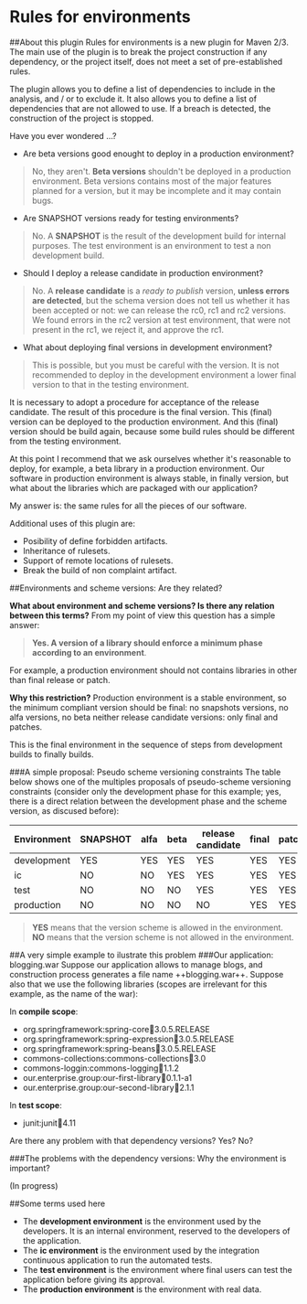 Rules for environments
====
##About this plugin
Rules for environments is a new plugin for Maven 2/3. The main use of the plugin is to break the project construction if any dependency, or the project itself, does not meet a set of pre-established rules.

The plugin allows you to define a list of dependencies to include in the analysis, and / or to exclude it. It also allows you to define a list of dependencies that are not allowed to use. If a breach is detected, the construction of the project is stopped.

Have you ever wondered ...?

* Are beta versions good enought to deploy in a production environment?
>No, they aren't. **Beta versions** shouldn't be deployed in a production environment. Beta versions contains most of the major features planned for a version, but it may be incomplete and it may contain bugs.

* Are SNAPSHOT versions ready for testing environments?
>No. A **SNAPSHOT** is the result of the development build for internal purposes. The test environment is an environment to test a non development build.

* Should I deploy a release candidate in production environment?
>No. A **release candidate** is a *ready to publish* version, **unless errors are detected**, but the schema version does not tell us whether it has been accepted or not: we can release the rc0, rc1 and rc2 versions. We found errors in the rc2 version at test environment, that were not present in the rc1, we reject it, and approve the rc1.

* What about deploying final versions in development environment?
>This is possible, but you must be careful with the version. It is not recommended to deploy in the development environment a lower final version to that in the testing environment.

It is necessary to adopt a procedure for acceptance of the release candidate. The result of this procedure is the final version. This (final) version can be deployed to the production environment. And this (final) version should be build again, because some build rules should be different from the testing environment.

At this point I recommend that we ask ourselves whether it's reasonable to deploy, for example, a beta library in a production environment. Our software in production environment is always stable, in finally version, but what about the libraries which are packaged with our application?

My answer is: the same rules for all the pieces of our software.

Additional uses of this plugin are:

* Posibility of define forbidden artifacts.
* Inheritance of rulesets.
* Support of remote locations of rulesets.
* Break the build of non complaint artifact.

##Environments and scheme versions: Are they related?

**What about environment and scheme versions? Is there any relation between this terms?**
From my point of view this question has a simple answer:
>**Yes. A version of a library should enforce a minimum phase according to an environment**.

For example, a production environment should not contains libraries in other than final release or patch.

**Why this restriction?**
Production environment is a stable environment, so the minimum compliant version should be final: no snapshots versions, no alfa versions, no beta neither release candidate versions: only final and patches.

This is the final environment in the sequence of steps from development builds to finally builds.

###A simple proposal: Pseudo scheme versioning constraints
The table below shows one of the multiples proposals of pseudo-scheme versioning constraints (consider only the development phase for this example; yes, there is a direct relation between the development phase and the scheme version, as discused before):

| Environment | SNAPSHOT | alfa | beta | release candidate | final | patch|
|--|--|--|--|--|--|--|
|development|YES|YES|YES|YES|YES|YES
|ic|NO|NO|YES|YES|YES|YES
|test|NO|NO|NO|YES|YES|YES
|production|NO|NO|NO|NO|YES|YES

>**YES** means that the version scheme is allowed in the environment.
>**NO** means that the version scheme is not allowed in the environment.

##A very simple example to ilustrate this problem
###Our application: blogging.war
Suppose our application allows to manage blogs, and construction process generates a file name ++blogging.war++.
Suppose also that we use the following libraries (scopes are irrelevant for this example, as the name of the war):

In **compile scope**:
* org.springframework:spring-core:jar:3.0.5.RELEASE
* org.springframework:spring-expression:jar:3.0.5.RELEASE
* org.springframework:spring-beans:jar:3.0.5.RELEASE
* commons-collections:commons-collections:jar:3.0
* commons-loggin:commons-logging:jar:1.1.2
* our.enterprise.group:our-first-library:jar:0.1.1-a1
* our.enterprise.group:our-second-library:jar:2.1.1

In **test scope**:
* junit:junit:jar:4.11

Are there any problem with that dependency versions? Yes? No?

###The problems with the dependency versions: Why the environment is important?

(In progress)

##Some terms used here
* The **development environment** is the environment used by the developers. It is an internal environment, reserved to the developers of the application.
* The **ic environment** is the environment used by the integration continuous application to run the automated tests.
* The **test environment** is the environment where final users can test the application before giving its approval.
* The **production environment** is the environment with real data.

